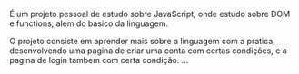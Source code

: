 É um projeto pessoal de estudo sobre JavaScript, onde estudo sobre DOM e functions, alem do basico da linguagem.

O projeto consiste em aprender mais sobre a linguagem com a pratica, desenvolvendo uma pagina de criar uma conta com certas condições, e a pagina de login tambem com certa condição.
...
